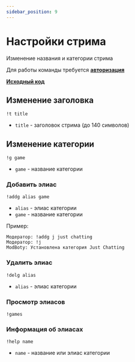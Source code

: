 ```yaml
---
sidebar_position: 9
---
```


# Настройки стрима

Изменение названия и категории стрима

Для работы команды требуется **[авторизация](https://relanit.github.io/modboty-docs/docs/auth)**

**[Исходный код](https://github.com/Relanit/ModBoty/blob/master/commands/stream_info.py)**

## Изменение заголовка
`!t title`
- `title` - заголовок стрима (до 140 символов)

## Изменение категории
`!g game`
- `game` - название категории

### Добавить элиас
`!addg alias game`
- `alias` - элиас категории
- `game` - название категории


Пример:
```
Модератор: !addg j just chatting
Модератор: !j
ModBoty: Установлена категория Just Chatting 
```

### Удалить элиас
`!delg alias`
- `alias` - элиас категории

### Просмотр элиасов
`!games`

### Информация об элиасах
`!help name`
- `name` - название или элиас категории
